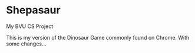 # Shepasaur
My BVU CS Project

This is my version of the Dinosaur Game commonly found on Chrome. With some changes...
